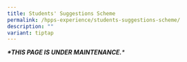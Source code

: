 ```yaml
---
title: Students' Suggestions Scheme
permalink: /hpps-experience/students-suggestions-scheme/
description: ""
variant: tiptap
---
```

<p><strong><em>*THIS PAGE IS UNDER MAINTENANCE.</em></strong><em>*</em>
</p>